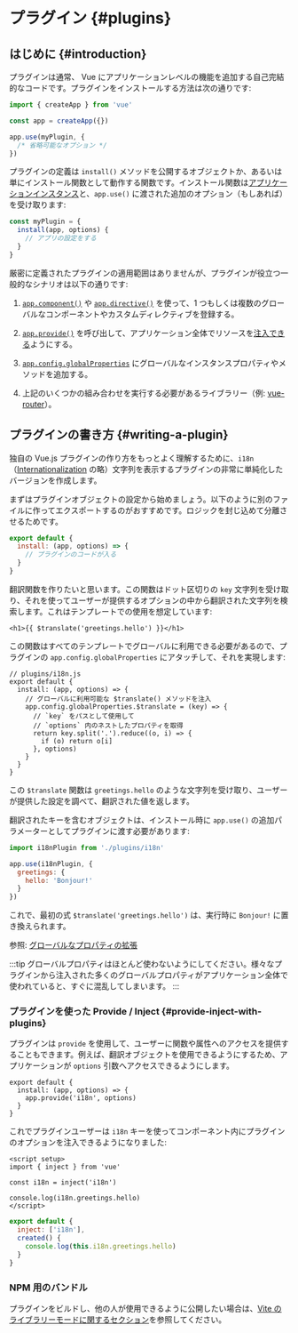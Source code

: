 ﻿# プラグイン {#plugins}

## はじめに {#introduction}

プラグインは通常、 Vue にアプリケーションレベルの機能を追加する自己完結的なコードです。プラグインをインストールする方法は次の通りです:

```js
import { createApp } from 'vue'

const app = createApp({})

app.use(myPlugin, {
  /* 省略可能なオプション */
})
```

プラグインの定義は `install()` メソッドを公開するオブジェクトか、あるいは単にインストール関数として動作する関数です。インストール関数は[アプリケーションインスタンス](/api/application)と、`app.use()` に渡された追加のオプション（もしあれば）を受け取ります:

```js
const myPlugin = {
  install(app, options) {
    // アプリの設定をする
  }
}
```

厳密に定義されたプラグインの適用範囲はありませんが、プラグインが役立つ一般的なシナリオは以下の通りです:

1. [`app.component()`](/api/application#app-component) や [`app.directive()`](/api/application#app-directive) を使って、1 つもしくは複数のグローバルなコンポーネントやカスタムディレクティブを登録する。

2. [`app.provide()`](/api/application#app-provide) を呼び出して、アプリケーション全体でリソースを[注入できる](/guide/components/provide-inject)ようにする。

3. [`app.config.globalProperties`](/api/application#app-config-globalproperties) にグローバルなインスタンスプロパティやメソッドを追加する。

4. 上記のいくつかの組み合わせを実行する必要があるライブラリー（例: [vue-router](https://github.com/vuejs/vue-router-next)）。

## プラグインの書き方 {#writing-a-plugin}

独自の Vue.js プラグインの作り方をもっとよく理解するために、`i18n`（[Internationalization](https://ja.wikipedia.org/wiki/%E5%9B%BD%E9%9A%9B%E5%8C%96%E3%81%A8%E5%9C%B0%E5%9F%9F%E5%8C%96) の略）文字列を表示するプラグインの非常に単純化したバージョンを作成します。

まずはプラグインオブジェクトの設定から始めましょう。以下のように別のファイルに作ってエクスポートするのがおすすめです。ロジックを封じ込めて分離させるためです。

```js [plugins/i18n.js]
export default {
  install: (app, options) => {
    // プラグインのコードが入る
  }
}
```

翻訳関数を作りたいと思います。この関数はドット区切りの `key` 文字列を受け取り、それを使ってユーザーが提供するオプションの中から翻訳された文字列を検索します。これはテンプレートでの使用を想定しています:

```vue-html
<h1>{{ $translate('greetings.hello') }}</h1>
```

この関数はすべてのテンプレートでグローバルに利用できる必要があるので、プラグインの `app.config.globalProperties` にアタッチして、それを実現します:

```js{4-11}
// plugins/i18n.js
export default {
  install: (app, options) => {
    // グローバルに利用可能な $translate() メソッドを注入
    app.config.globalProperties.$translate = (key) => {
      // `key` をパスとして使用して
      // `options` 内のネストしたプロパティを取得
      return key.split('.').reduce((o, i) => {
        if (o) return o[i]
      }, options)
    }
  }
}
```

この `$translate` 関数は `greetings.hello` のような文字列を受け取り、ユーザーが提供した設定を調べて、翻訳された値を返します。

翻訳されたキーを含むオブジェクトは、インストール時に `app.use()` の追加パラメーターとしてプラグインに渡す必要があります:

```js
import i18nPlugin from './plugins/i18n'

app.use(i18nPlugin, {
  greetings: {
    hello: 'Bonjour!'
  }
})
```

これで、最初の式 `$translate('greetings.hello')` は、実行時に `Bonjour!` に置き換えられます。

参照: [グローバルなプロパティの拡張](/guide/typescript/options-api#augmenting-global-properties) <sup class="vt-badge ts" />

:::tip
グローバルプロパティはほとんど使わないようにしてください。様々なプラグインから注入された多くのグローバルプロパティがアプリケーション全体で使われていると、すぐに混乱してしまいます。
:::

### プラグインを使った Provide / Inject {#provide-inject-with-plugins}

プラグインは `provide` を使用して、ユーザーに関数や属性へのアクセスを提供することもできます。例えば、翻訳オブジェクトを使用できるようにするため、アプリケーションが `options` 引数へアクセスできるようにします。

```js{10} [plugins/i18n.js]
export default {
  install: (app, options) => {
    app.provide('i18n', options)
  }
}
```

これでプラグインユーザーは `i18n` キーを使ってコンポーネント内にプラグインのオプションを注入できるようになりました:

<div class="composition-api">

```vue
<script setup>
import { inject } from 'vue'

const i18n = inject('i18n')

console.log(i18n.greetings.hello)
</script>
```

</div>
<div class="options-api">

```js
export default {
  inject: ['i18n'],
  created() {
    console.log(this.i18n.greetings.hello)
  }
}
```

</div>

### NPM 用のバンドル

プラグインをビルドし、他の人が使用できるように公開したい場合は、[Vite のライブラリーモードに関するセクション](https://ja.vitejs.dev/guide/build.html#library-mode)を参照してください。
